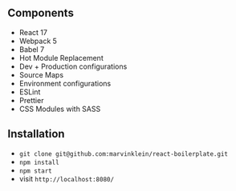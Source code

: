 ## Components

- React 17
- Webpack 5
- Babel 7
- Hot Module Replacement
- Dev + Production configurations
- Source Maps
- Environment configurations
- ESLint
- Prettier
- CSS Modules with SASS

## Installation

- `git clone git@github.com:marvinklein/react-boilerplate.git`
- `npm install`
- `npm start`
- visit `http://localhost:8080/`
